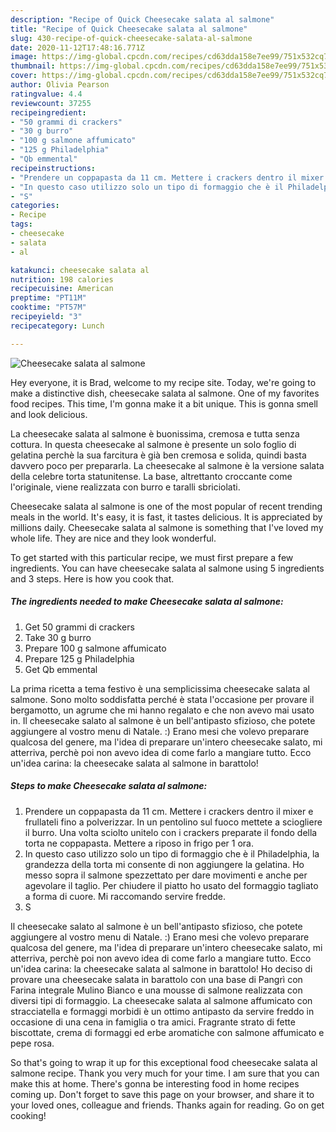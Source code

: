 ```yaml
---
description: "Recipe of Quick Cheesecake salata al salmone"
title: "Recipe of Quick Cheesecake salata al salmone"
slug: 430-recipe-of-quick-cheesecake-salata-al-salmone
date: 2020-11-12T17:48:16.771Z
image: https://img-global.cpcdn.com/recipes/cd63dda158e7ee99/751x532cq70/cheesecake-salata-al-salmone-recipe-main-photo.jpg
thumbnail: https://img-global.cpcdn.com/recipes/cd63dda158e7ee99/751x532cq70/cheesecake-salata-al-salmone-recipe-main-photo.jpg
cover: https://img-global.cpcdn.com/recipes/cd63dda158e7ee99/751x532cq70/cheesecake-salata-al-salmone-recipe-main-photo.jpg
author: Olivia Pearson
ratingvalue: 4.4
reviewcount: 37255
recipeingredient:
- "50 grammi di crackers"
- "30 g burro"
- "100 g salmone affumicato"
- "125 g Philadelphia"
- "Qb emmental"
recipeinstructions:
- "Prendere un coppapasta da 11 cm. Mettere i crackers dentro il mixer e frullateli fino a polverizzar. In un pentolino sul fuoco mettete a sciogliere il burro. Una volta sciolto unitelo con i crackers preparate il fondo della torta ne coppapasta. Mettere a riposo in frigo per 1 ora."
- "In questo caso utilizzo solo un tipo di formaggio che è il Philadelphia, la grandezza della torta mi consente di non aggiungere la gelatina. Ho messo sopra il salmone spezzettato per dare movimenti e anche per agevolare il taglio. Per chiudere il piatto ho usato del formaggio tagliato a forma di cuore. Mi raccomando servire fredde."
- "S"
categories:
- Recipe
tags:
- cheesecake
- salata
- al

katakunci: cheesecake salata al 
nutrition: 198 calories
recipecuisine: American
preptime: "PT11M"
cooktime: "PT57M"
recipeyield: "3"
recipecategory: Lunch

---
```



![Cheesecake salata al salmone](https://img-global.cpcdn.com/recipes/cd63dda158e7ee99/751x532cq70/cheesecake-salata-al-salmone-recipe-main-photo.jpg)

Hey everyone, it is Brad, welcome to my recipe site. Today, we're going to make a distinctive dish, cheesecake salata al salmone. One of my favorites food recipes. This time, I'm gonna make it a bit unique. This is gonna smell and look delicious.

La cheesecake salata al salmone è buonissima, cremosa e tutta senza cottura. In questa cheesecake al salmone è presente un solo foglio di gelatina perchè la sua farcitura è già ben cremosa e solida, quindi basta davvero poco per prepararla. La cheesecake al salmone è la versione salata della celebre torta statunitense. La base, altrettanto croccante come l&#39;originale, viene realizzata con burro e taralli sbriciolati.

Cheesecake salata al salmone is one of the most popular of recent trending meals in the world. It's easy, it is fast, it tastes delicious. It is appreciated by millions daily. Cheesecake salata al salmone is something that I've loved my whole life. They are nice and they look wonderful.


To get started with this particular recipe, we must first prepare a few ingredients. You can have cheesecake salata al salmone using 5 ingredients and 3 steps. Here is how you cook that.

<!--inarticleads1-->

##### The ingredients needed to make Cheesecake salata al salmone:

1. Get 50 grammi di crackers
1. Take 30 g burro
1. Prepare 100 g salmone affumicato
1. Prepare 125 g Philadelphia
1. Get Qb emmental


La prima ricetta a tema festivo è una semplicissima cheesecake salata al salmone. Sono molto soddisfatta perché è stata l&#39;occasione per provare il bergamotto, un agrume che mi hanno regalato e che non avevo mai usato in. Il cheesecake salato al salmone è un bell&#39;antipasto sfizioso, che potete aggiungere al vostro menu di Natale. :) Erano mesi che volevo preparare qualcosa del genere, ma l&#39;idea di preparare un&#39;intero cheesecake salato, mi atterriva, perchè poi non avevo idea di come farlo a mangiare tutto. Ecco un&#39;idea carina: la cheesecake salata al salmone in barattolo! 

<!--inarticleads2-->

##### Steps to make Cheesecake salata al salmone:

1. Prendere un coppapasta da 11 cm. Mettere i crackers dentro il mixer e frullateli fino a polverizzar. In un pentolino sul fuoco mettete a sciogliere il burro. Una volta sciolto unitelo con i crackers preparate il fondo della torta ne coppapasta. Mettere a riposo in frigo per 1 ora.
1. In questo caso utilizzo solo un tipo di formaggio che è il Philadelphia, la grandezza della torta mi consente di non aggiungere la gelatina. Ho messo sopra il salmone spezzettato per dare movimenti e anche per agevolare il taglio. Per chiudere il piatto ho usato del formaggio tagliato a forma di cuore. Mi raccomando servire fredde.
1. S


Il cheesecake salato al salmone è un bell&#39;antipasto sfizioso, che potete aggiungere al vostro menu di Natale. :) Erano mesi che volevo preparare qualcosa del genere, ma l&#39;idea di preparare un&#39;intero cheesecake salato, mi atterriva, perchè poi non avevo idea di come farlo a mangiare tutto. Ecco un&#39;idea carina: la cheesecake salata al salmone in barattolo! Ho deciso di provare una cheesecake salata in barattolo con una base di Pangrì con Farina integrale Mulino Bianco e una mousse di salmone realizzata con diversi tipi di formaggio. La cheesecake salata al salmone affumicato con stracciatella e formaggi morbidi è un ottimo antipasto da servire freddo in occasione di una cena in famiglia o tra amici. Fragrante strato di fette biscottate, crema di formaggi ed erbe aromatiche con salmone affumicato e pepe rosa. 

So that's going to wrap it up for this exceptional food cheesecake salata al salmone recipe. Thank you very much for your time. I am sure that you can make this at home. There's gonna be interesting food in home recipes coming up. Don't forget to save this page on your browser, and share it to your loved ones, colleague and friends. Thanks again for reading. Go on get cooking!
